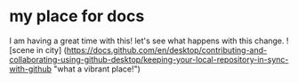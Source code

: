 # my place for docs 

I am having a great time with this!
let's see what happens with this change.
![scene in city] (https://docs.github.com/en/desktop/contributing-and-collaborating-using-github-desktop/keeping-your-local-repository-in-sync-with-github "what a vibrant place!")